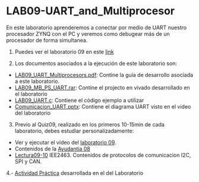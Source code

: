 # LAB09-UART_and_Multiprocesor
En este laboratorio aprenderemos a conectar por medio de UART nuestro procesador ZYNQ con el PC y veremos como debugear más de un procesador de forma simultanea.



1. Puedes ver el laboratorio 09 en este [link](https://youtu.be/2tJQ9iTTWtY)

2. Los documentos asociados a la ejecución de este laboratorio son:

* [LAB09_UART_Multiprocesors.pdf](https://github.com/IEE2463-SEP/LAB09-UART_and_Multiprocesor/blob/main/LAB09_UART_Multiprocessors.pdf): Contine la guía de desarrollo asociada a este laboratorio.
* [LAB09_MB_PS_UART.rar](https://github.com/IEE2463-SEP/LAB09-UART_and_Multiprocesor/blob/main/LAB09_MB_PS_UART.rar): Contine el projecto en vivado desarrollado en el laboratorio
* [LAB09_UART.c](https://github.com/IEE2463-SEP/LAB09-UART_and_Multiprocesor/blob/main/LAB09_UART.c):  Contiene el código ejemplo a utilizar
* [Comunicacion_UART.pptx](https://github.com/IEE2463-SEP/LAB09-UART_and_Multiprocesor/blob/main/Comunicacion_UART.pptx): Contiene el diagrama UART visto en el video del laboratorio
 
3. Previo al Quiz09, realizado en los primeros 10-15min de cada laboratorio, debes estudiar personalizadamente:

* Ver y ejecutar el video del [laboratorio 09](https://youtu.be/2tJQ9iTTWtY).
* Contenidos de la [Ayudantia 08](https://youtu.be/HEcVxrbAIDQ)
* [Lectura09-10](https://github.com/IEE2463-SEP/Lecturas) IEE2463. Contenidos de protocolos de comunicacion I2C, SPI y CAN.
  
4.- [Actividad Práctica](https://github.com/IEE2463-SEP/LAB09-UART_and_Multiprocesor/blob/main/LAB09_UART.pptx) desarrollada en el del Laboratorio 



